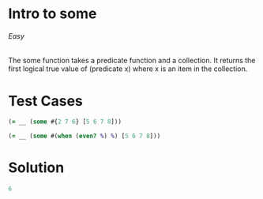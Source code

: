 # Intro to some

###### Easy
###### 

The some function takes a predicate function and a collection. It returns the first logical true value of (predicate x) where x is an item in the collection.

# Test Cases
```clojure
(= __ (some #{2 7 6} [5 6 7 8]))
```
```clojure
(= __ (some #(when (even? %) %) [5 6 7 8]))
```

# Solution
```clojure
6
```
